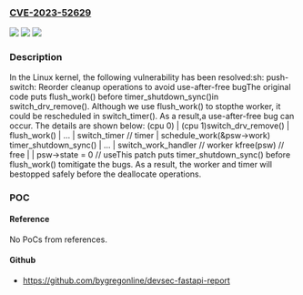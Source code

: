 ### [CVE-2023-52629](https://cve.mitre.org/cgi-bin/cvename.cgi?name=CVE-2023-52629)
![](https://img.shields.io/static/v1?label=Product&message=Linux&color=blue)
![](https://img.shields.io/static/v1?label=Version&message=9f5e8eee5cfe%3C%20610dbd8ac271%20&color=brighgreen)
![](https://img.shields.io/static/v1?label=Vulnerability&message=n%2Fa&color=brighgreen)

### Description

In the Linux kernel, the following vulnerability has been resolved:sh: push-switch: Reorder cleanup operations to avoid use-after-free bugThe original code puts flush_work() before timer_shutdown_sync()in switch_drv_remove(). Although we use flush_work() to stopthe worker, it could be rescheduled in switch_timer(). As a result,a use-after-free bug can occur. The details are shown below:      (cpu 0)                    |      (cpu 1)switch_drv_remove()              | flush_work()                    |  ...                            |  switch_timer // timer                                 |   schedule_work(&psw->work) timer_shutdown_sync()           | ...                             |  switch_work_handler // worker kfree(psw) // free              |                                 |   psw->state = 0 // useThis patch puts timer_shutdown_sync() before flush_work() tomitigate the bugs. As a result, the worker and timer will bestopped safely before the deallocate operations.

### POC

#### Reference
No PoCs from references.

#### Github
- https://github.com/bygregonline/devsec-fastapi-report

